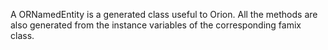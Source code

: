 A ORNamedEntity is a generated class useful to Orion. All the methods are also generated from the instance variables of the corresponding famix class.